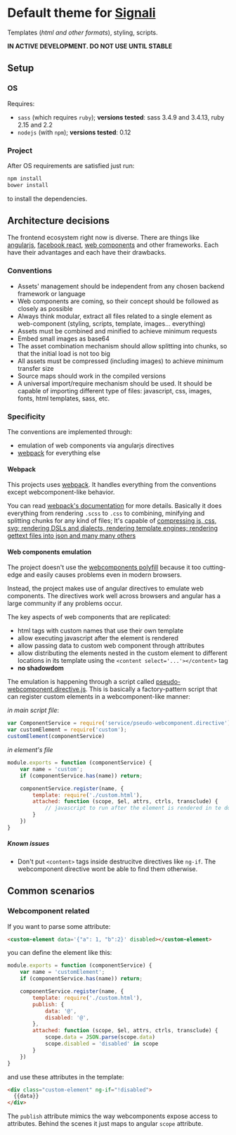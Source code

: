 
# Default theme for [Signali](https://github.com/obshtestvo/signali)
Templates (*html and other formats*), styling, scripts.

**IN ACTIVE DEVELOPMENT. DO NOT USE UNTIL STABLE**

## Setup
### OS

Requires:
 - `sass` (which requires `ruby`); **versions tested**: sass 3.4.9 and 3.4.13, ruby 2.15 and 2.2
 - `nodejs` (with `npm`); **versions tested**: 0.12

### Project
After OS requirements are satisfied just run:

```sh
npm install 
bower install
```
to install the dependencies.

## Architecture decisions
The frontend ecosystem right now is diverse. There are things 
like [angularjs](https://github.com/angular/angular.js),
[facebook react](https://github.com/facebook/react),
[web components](http://www.w3.org/TR/components-intro/) and other frameworks. Each have their advantages and
 each have their drawbacks.

### Conventions
 - Assets' management should be independent from any chosen backend framework or language
 - Web components are coming, so their concept should be followed as closely as possible
 - Always think modular, extract all files related to a single element as web-component (styling, scripts, template, images... everything)
 - Assets must be combined and minified to achieve minimum requests
 - Embed small images as base64
 - The asset combination mechanism should allow splitting into chunks, so that the initial load is not too big
 - All assets must be compressed (including images) to achieve minimum transfer size
 - Source maps should work in the compiled versions
 - A universal import/require mechanism should be used. It should be capable of importing different type of files:
 javascript, css, images, fonts, html templates, sass, etc.

### Specificity
The conventions are implemented through:
 
 - emulation of web components via angularjs directives
 - [webpack](http://webpack.github.io/docs/) for everything else

#### Webpack
This projects uses [webpack](http://webpack.github.io/docs/). 
It handles everything from the conventions except webcomponent-like behavior.

You can read [webpack's documentation](http://webpack.github.io/docs/) for more details. 
Basically it does everything from rendering `.scss` to `.css` to combining, minifying and splitting chunks
for any kind of files; It's capable of [compressing js, css, svg; rendering DSLs and dialects,
rendering template engines; rendering gettext files into json and many many others](http://webpack.github.io/docs/list-of-loaders.html) 

#### Web components emulation
The project doesn't use the [webcomponents polyfill](https://github.com/webcomponents/webcomponentsjs) 
because it too cutting-edge and easily causes problems even in modern browsers.

Instead, the project makes use of angular directives to emulate web components. 
The directives work well across browsers and angular has a 
large community if any problems occur.

The key aspects of web components that are replicated:
 - html tags with custom names that use their own template
 - allow executing javascript after the element is rendered
 - allow passing data to custom web component through attributes
 - allow distributing the elements nested in the custom element to different
 locations in its template using the `<content select='...'></content>` tag
 - **no shadowdom**
 
The emulation is happening through a script called [pseudo-webcomponent.directive.js](elements/app/script/service/pseudo-webcomponent.directive.js).
This is basically a factory-pattern script that can register custom elements in a webcomponent-like manner:

*in main script file*:
```js
var ComponentService = require('service/pseudo-webcomponent.directive');
var customElement = require('custom');
customElement(componentService)
```

*in element's file*
```js
module.exports = function (componentService) {
    var name = 'custom';
    if (componentService.has(name)) return;

    componentService.register(name, {
        template: require('./custom.html'),
        attached: function (scope, $el, attrs, ctrls, transclude) {
            // javascript to run after the element is rendered in te dom
        }
    })
}
```

##### Known issues
 - Don't put `<content>` tags inside destrucitve directives like `ng-if`.
 The webcomponent directive wont be able to find them otherwise.

## Common scenarios

### Webcomponent related

If you want to parse some attribute:

```html
<custom-element data='{"a": 1, "b":2}' disabled></custom-element>
```

you can define the element like this:

```js
module.exports = function (componentService) {
    var name = 'customElement';
    if (componentService.has(name)) return;

    componentService.register(name, {
        template: require('./custom.html'),
        publish: {
            data: '@',
            disabled: '@',
        },
        attached: function (scope, $el, attrs, ctrls, transclude) {
            scope.data = JSON.parse(scope.data)
            scope.disabled = 'disabled' in scope 
        }
    })
}
```

and use these attributes in the template:

```html
<div class="custom-element" ng-if="!disabled">
  {{data}}
</div>
```

The `publish` attribute mimics the way webcomponents expose access to attributes. 
Behind the scenes it just maps to angular `scope` attribute.